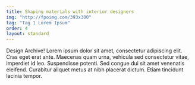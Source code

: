 ```yaml
---
title: Shaping materials with interior designers
img: "http://fpoimg.com/393x300"
tag: "Tag 1 Lorem Ipsum"
order: 4
layout: standard
---
```


Design Archive! Lorem ipsum dolor sit amet, consectetur adipiscing elit. Cras eget erat ante. Maecenas quam urna, vehicula sed consectetur vitae, imperdiet id leo. Suspendisse potenti. Sed congue dui sit amet venenatis eleifend. Curabitur aliquet metus at nibh placerat dictum. Etiam tincidunt lacinia tempor.
